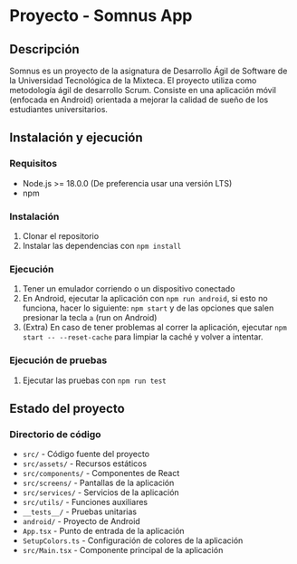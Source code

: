 # Proyecto - Somnus App

## Descripción

Somnus es un proyecto de la asignatura de Desarrollo Ágil de Software de la Universidad Tecnológica de la Mixteca. El proyecto utiliza como metodología ágil de desarrollo Scrum. Consiste en una aplicación móvil (enfocada en Android) orientada a mejorar la calidad de sueño de los estudiantes universitarios.

## Instalación y ejecución

### Requisitos

- Node.js >= 18.0.0 (De preferencia usar una versión LTS)
- npm

### Instalación

1. Clonar el repositorio
2. Instalar las dependencias con `npm install`

### Ejecución

1. Tener un emulador corriendo o un dispositivo conectado
2. En Android, ejecutar la aplicación con `npm run android`, si esto no funciona, hacer lo siguiente: `npm start` y de las opciones que salen presionar la tecla `a` (run on Android)
3. (Extra) En caso de tener problemas al correr la aplicación, ejecutar `npm start -- --reset-cache` para limpiar la caché y volver a intentar.

### Ejecución de pruebas

1. Ejecutar las pruebas con `npm run test`

## Estado del proyecto

### Directorio de código

- `src/` - Código fuente del proyecto
- `src/assets/` - Recursos estáticos
- `src/components/` - Componentes de React
- `src/screens/` - Pantallas de la aplicación
- `src/services/` - Servicios de la aplicación
- `src/utils/` - Funciones auxiliares
- `__tests__/` - Pruebas unitarias 
- `android/` - Proyecto de Android  
- `App.tsx` - Punto de entrada de la aplicación
- `SetupColors.ts` - Configuración de colores de la aplicación
- `src/Main.tsx` - Componente principal de la aplicación